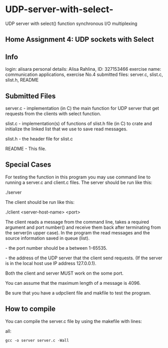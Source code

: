 # UDP-server-with-select-
UDP server with select() function synchronous I/O multiplexing 

Home Assignment 4: UDP sockets with Select
----------------------------------------

Info
----
login: 			alisara
personal details: 	Alisa Rahlina, ID: 327153466
exercise name: 		communication applications, exercise No.4
submitted files:	server.c, slist.c, slist.h, README 

Submitted Files
---------------
server.c - implementation (in C) the main function for UDP server that get requests from the clients with select function.

slist.c - implementation(s) of functions of slist.h file (in C) to crate and initialize the linked list that we use to save read messages.

slist.h - the header file for slist.c 

README - This file.

Special Cases
-------------
For testing the function in this program you may use command line to running a server.c and client.c files. The server should be run like this:

./server <port>

The client should be run like this:

./client‭ <‬server-host-name‭> <‬port‭>

The client reads a message from the command line, takes a required argument <server-Host-Name> and port number(<port>) and receive them back after terminating from the server(in upper case). In the program the read messages and the source information saved in queue (list).

<port> - the port number should be a between 1-65535.

<server-Host-Name> - the address of the UDP server that the client send requests. (If the server is in the local host use IP address 127.0.0.1).

Both the client and server MUST work on the some port.

You can assume that the maximum length of a message is 4096.

Be sure that you have a udpclient file and makfile to test the program.


How to compile
------------
You can compile the server.c file by using the makefile with lines:

all:

	gcc -o server server.c -Wall

